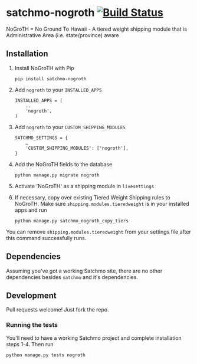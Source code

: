 satchmo-nogroth [![Build Status](https://travis-ci.org/kcharvey/satchmo-nogroth.svg?branch=master)](https://travis-ci.org/kcharvey/satchmo-nogroth)
===============

NoGroTH = No Ground To Hawaii - A tiered weight shipping module that is Administrative Area (i.e. state/province) aware

Installation
---

 1. Install NoGroTH with Pip

        pip install satchmo-nogroth

 2. Add `nogroth` to your `INSTALLED_APPS`

        INSTALLED_APPS = (
            ..
            'nogroth',
        )

 3. Add `nogroth` to your `CUSTOM_SHIPPING_MODULES`

        SATCHMO_SETTINGS = {
            …
            'CUSTOM_SHIPPING_MODULES': ['nogroth'],
        }

 4. Add the NoGroTH fields to the database
 
        python manage.py migrate nogroth

 5. Activate 'NoGroTH' as a shipping module in `livesettings`
 
 6. If necessary, copy over existing Tiered Weight Shipping rules to NoGroTH. Make sure `shipping.modules.tieredweight` is in your installed apps and run

        python manage.py satchmo_nogroth_copy_tiers

  You can remove `shipping.modules.tieredweight` from your settings file after this command successfully runs.

Dependencies
---

Assuming you've got a working Satchmo site, there are no other dependencies besides `satchmo` and it's dependencies.

Development
---

Pull requests welcome! Just fork the repo.

### Running the tests

You'll need to have a working Satchmo project and complete installation steps 1-4. Then run

    python manage.py tests nogroth
